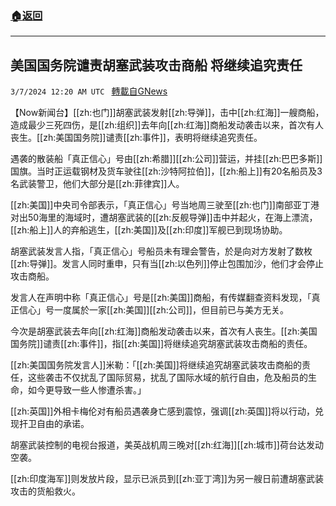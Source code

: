 ###  [:house:返回](README.md)
---


## 美国国务院谴责胡塞武装攻击商船 将继续追究责任
`3/7/2024 12:20 AM UTC ` [轉載自GNews](https://gnews.org/articles/2372115)

【Now新闻台】[[zh:也门]]胡塞武装发射[[zh:导弹]]，击中[[zh:红海]]一艘商船，造成最少三死四伤，是[[zh:组织]]去年向[[zh:红海]]商船发动袭击以来，首次有人丧生。[[zh:美国国务院]]谴责[[zh:事件]]，表明将继续追究责任。

遇袭的散装船「真正信心」号由[[zh:希腊]][[zh:公司]]营运，并挂[[zh:巴巴多斯]]国旗。当时正运载钢材及货车驶往[[zh:沙特阿拉伯]]，[[zh:船上]]有20名船员及3名武装警卫，他们大部分是[[zh:菲律宾]]人。

[[zh:美国]]中央司令部表示，「真正信心」号当地周三驶至[[zh:也门]]南部亚丁港对出50海里的海域时，遭胡塞武装的[[zh:反舰导弹]]击中并起火，在海上漂流，[[zh:船上]]人的弃船逃生，[[zh:美国]]及[[zh:印度]]军舰已到现场协助。

胡塞武装发言人指，「真正信心」号船员未有理会警告，於是向对方发射了数枚[[zh:导弹]]。发言人同时重申，只有当[[zh:以色列]]停止包围加沙，他们才会停止攻击商船。

发言人在声明中称「真正信心」号是[[zh:美国]]商船，有传媒翻查资料发现，「真正信心」号一度属於一家[[zh:美国]][[zh:公司]]，但目前已与美方无关。

今次是胡塞武装去年向[[zh:红海]]商船发动袭击以来，首次有人丧生。[[zh:美国国务院]]谴责[[zh:事件]]，指[[zh:美国]]将继续追究胡塞武装攻击商船的责任。

[[zh:美国国务院发言人]]米勒：「[[zh:美国]]将继续追究胡塞武装攻击商船的责任，这些袭击不仅扰乱了国际贸易，扰乱了国际水域的航行自由，危及船员的生命，如今更导致一些人惨遭杀害。」

[[zh:英国]]外相卡梅伦对有船员遇袭身亡感到震惊，强调[[zh:英国]]将以行动，兑现扞卫自由的承诺。

胡塞武装控制的电视台报道，美英战机周三晚对[[zh:红海]][[zh:城市]]荷台达发动空袭。

[[zh:印度海军]]则发放片段，显示已派员到[[zh:亚丁湾]]为另一艘日前遭胡塞武装攻击的货船救火。

